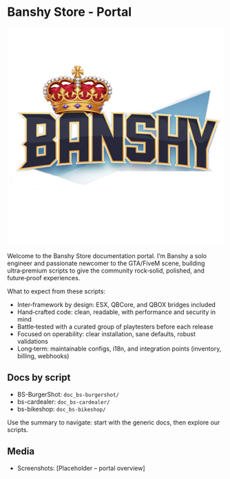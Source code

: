 # Banshy Store - Portal

![Banshy Store](../assets/banshy1200.webp)

Welcome to the Banshy Store documentation portal. I’m Banshy a solo engineer and passionate newcomer to the GTA/FiveM scene, building ultra‑premium scripts to give the community rock‑solid, polished, and future‑proof experiences.

What to expect from these scripts:
- Inter‑framework by design: ESX, QBCore, and QBOX bridges included
- Hand‑crafted code: clean, readable, with performance and security in mind
- Battle‑tested with a curated group of playtesters before each release
- Focused on operability: clear installation, sane defaults, robust validations
- Long‑term: maintainable configs, i18n, and integration points (inventory, billing, webhooks)

## Docs by script
- BS-BurgerShot: `doc_bs-burgershot/`
- bs-cardealer: `doc_bs-cardealer/`
- bs-bikeshop: `doc_bs-bikeshop/`

Use the summary to navigate: start with the generic docs, then explore our scripts.

## Media
- Screenshots: [Placeholder – portal overview]
